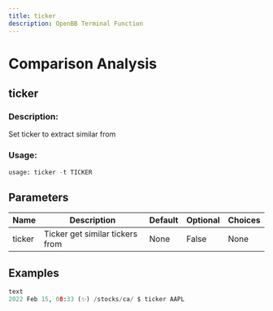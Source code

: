 ```yaml
---
title: ticker
description: OpenBB Terminal Function
---
```


# Comparison Analysis

## ticker

### Description: 

Set ticker to extract similar from

### Usage: 
```python
usage: ticker -t TICKER
```

## Parameters

| Name | Description | Default | Optional | Choices |
| ---- | ----------- | ------- | -------- | ------- |
| ticker | Ticker get similar tickers from | None | False | None |


## Examples

```python
text
2022 Feb 15, 08:33 (✨) /stocks/ca/ $ ticker AAPL
```

